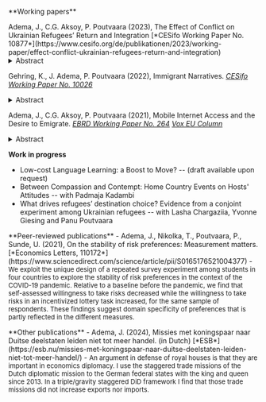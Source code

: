 ---
---
<p></p>
**Working papers**
<style>

details > summary {
  padding: 0px 0px;
  width: 2em;
  border: none;
  margin: 0px;
  cursor: pointer;
}
details > p {
  border-radius: 0px 0px 0px 0px;
  background-color: #ddd;
  padding: 0px 0px;
  margin: 0px;
  box-shadow: 3px 3px 4px black;
}
</style>
<p></p>
Adema, J., C.G. Aksoy, P. Poutvaara (2023), The Effect of Conflict on Ukrainian Refugees’ Return and Integration [*CESifo Working Paper No. 10877*](https://www.cesifo.org/de/publikationen/2023/working-paper/effect-conflict-ukrainian-refugees-return-and-integration)
<details name="reqs">  
<summary>Abstract</summary>
<font size="2">What is the causal effect of conflict on refugees’ return and integration? To answer this question, we launched a panel survey of Ukrainian refugees across Europe in June 2022 and combined it with geocoded conflict data. Most refugees plan to return, and initial return intentions strongly predict actual return. Those who initially plan to settle outside Ukraine integrate faster. Increased conflict intensity in the home municipality discourages return there, but not to Ukraine as a whole. It also has no effect on the likelihood of working. Liberation of the home district increases return, while increased pessimism about the outcome of the war reduces return intentions.</font>
</details>
<p></p>

Gehring, K., J. Adema, P. Poutvaara (2022), Immigrant Narratives. [*CESifo Working Paper No. 10026*](https://www.cesifo.org/en/publications/2022/working-paper/immigrant-narratives)
<details name="reqs">
<summary>Abstract</summary>
<font size="2">Immigration is one of the most divisive political issues in many countries today. Competing narratives, circulated via the media, are crucial in shaping how immigrants’ role in society is perceived. We propose a new method combining advanced natural language processing tools with dictionaries to identify sentences containing one or more of seven immigrant narrative themes and assign a sentiment to each of these. Our narrative dataset covers 107,428 newspaper articles from 70 German newspapers over the 2000 to 2019 period. Using 16 human coders to evaluate our method, we find that it clearly outperforms simple word-matching methods and sentiment dictionaries. Empirically, culture narratives are more common than economy-related narratives. Narratives related to work and entrepreneurship are particularly positive, while foreign religion and welfare narratives tend to be negative. We use three distinct events to show how different types of shocks influence narratives, decomposing sentiment shifts into theme-composition and within-theme changes.</font>
</details>


Adema, J., C.G. Aksoy, P. Poutvaara (2021), Mobile Internet Access and the Desire to Emigrate. [*EBRD Working Paper No. 264*](https://papers.ssrn.com/sol3/papers.cfm?abstract_id=4017615) [*Vox EU Column*](https://voxeu.org/article/mobile-internet-access-and-desire-emigrate)
<details name="reqs"> 
<summary>Abstract</summary>
<font size="2">We analyze how mobile internet access affects desire and plans to emigrate. Our empirical analysis combines survey data on 617,402 individuals with data on worldwide 3G mobile internet rollout from 2008 to 2018. Exploiting temporal variation in 3G rollout from 2,120 subnational districts in 112 countries, we show that an increase in mobile internet access increases the desire and plans to emigrate. Using lightning incidence as an instrument provides additional evidence that the effects are causal. The effect on the desire to emigrate is particularly strong for those with secondary education. In line with our theory, an important mechanism appears to be that access to the mobile internet lowers the cost of acquiring information on potential destinations. In addition to this, increased internet access reduces perceived material well-being and trust in government. Municipal-level data from Spain shows that 3G rollout also increased actual emigration flows.</font>
</details>    
<p></p>

**Work in progress**
 - Low-cost Language Learning: a Boost to Move? --  (draft available upon request)
 - Between Compassion and Contempt: Home Country Events on Hosts' Attitudes -- with Padmaja Kadambi
 - What drives refugees’ destination choice? Evidence from a conjoint experiment among Ukrainian refugees --  with Lasha Chargaziia, Yvonne Giesing and Panu Poutvaara
<p></p>
**Peer-reviewed publications**
 - Adema, J., Nikolka, T., Poutvaara, P., Sunde, U. (2021), On the stability of risk preferences: Measurement matters.   [*Economics Letters, 110172*](https://www.sciencedirect.com/science/article/pii/S0165176521004377)
    -  <font size="2">We exploit the unique design of a repeated survey experiment among students in four countries to explore the stability of risk preferences in the context of the COVID-19 pandemic. Relative to a baseline before the pandemic, we find that self-assessed willingness to take risks decreased while the willingness to take risks in an incentivized lottery task increased, for the same sample of respondents. These findings suggest domain specificity of preferences that is partly reflected in the different measures.</font>
<p></p>
**Other publications**
 - Adema, J. (2024), Missies met koningspaar naar Duitse deelstaten leiden niet tot meer handel. (in Dutch)  [*ESB*](https://esb.nu/missies-met-koningspaar-naar-duitse-deelstaten-leiden-niet-tot-meer-handel/)
    -  <font size="2">An argument in defense of royal houses is that they are important in economics diplomacy. I use the staggered trade missions of the Dutch diplomatic mission to the German federal states with the king and queen since 2013. In a triple/gravity staggered DiD framework I find that those trade missions did not increase exports nor imports.</font>
<p></p>

 

